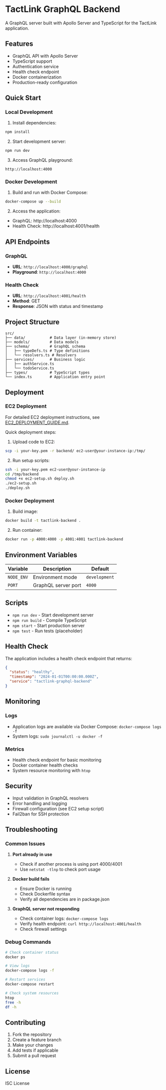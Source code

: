 # TactLink GraphQL Backend

A GraphQL server built with Apollo Server and TypeScript for the TactLink application.

## Features

- GraphQL API with Apollo Server
- TypeScript support
- Authentication service
- Health check endpoint
- Docker containerization
- Production-ready configuration

## Quick Start

### Local Development

1. Install dependencies:
```bash
npm install
```

2. Start development server:
```bash
npm run dev
```

3. Access GraphQL playground:
```
http://localhost:4000
```

### Docker Development

1. Build and run with Docker Compose:
```bash
docker-compose up --build
```

2. Access the application:
- GraphQL: http://localhost:4000
- Health Check: http://localhost:4001/health

## API Endpoints

### GraphQL
- **URL**: `http://localhost:4000/graphql`
- **Playground**: `http://localhost:4000`

### Health Check
- **URL**: `http://localhost:4001/health`
- **Method**: GET
- **Response**: JSON with status and timestamp

## Project Structure

```
src/
├── data/           # Data layer (in-memory store)
├── models/         # Data models
├── schema/         # GraphQL schema
│   ├── typeDefs.ts # Type definitions
│   └── resolvers.ts # Resolvers
├── services/       # Business logic
│   ├── authService.ts
│   └── todoService.ts
├── types/          # TypeScript types
└── index.ts        # Application entry point
```

## Deployment

### EC2 Deployment

For detailed EC2 deployment instructions, see [EC2_DEPLOYMENT_GUIDE.md](./EC2_DEPLOYMENT_GUIDE.md).

Quick deployment steps:

1. Upload code to EC2:
```bash
scp -i your-key.pem -r backend/ ec2-user@your-instance-ip:/tmp/
```

2. Run setup scripts:
```bash
ssh -i your-key.pem ec2-user@your-instance-ip
cd /tmp/backend
chmod +x ec2-setup.sh deploy.sh
./ec2-setup.sh
./deploy.sh
```

### Docker Deployment

1. Build image:
```bash
docker build -t tactlink-backend .
```

2. Run container:
```bash
docker run -p 4000:4000 -p 4001:4001 tactlink-backend
```

## Environment Variables

| Variable | Description | Default |
|----------|-------------|---------|
| `NODE_ENV` | Environment mode | `development` |
| `PORT` | GraphQL server port | `4000` |

## Scripts

- `npm run dev` - Start development server
- `npm run build` - Compile TypeScript
- `npm start` - Start production server
- `npm test` - Run tests (placeholder)

## Health Check

The application includes a health check endpoint that returns:

```json
{
  "status": "healthy",
  "timestamp": "2024-01-01T00:00:00.000Z",
  "service": "tactlink-graphql-backend"
}
```

## Monitoring

### Logs
- Application logs are available via Docker Compose: `docker-compose logs -f`
- System logs: `sudo journalctl -u docker -f`

### Metrics
- Health check endpoint for basic monitoring
- Docker container health checks
- System resource monitoring with `htop`

## Security

- Input validation in GraphQL resolvers
- Error handling and logging
- Firewall configuration (see EC2 setup script)
- Fail2ban for SSH protection

## Troubleshooting

### Common Issues

1. **Port already in use**
   - Check if another process is using port 4000/4001
   - Use `netstat -tlnp` to check port usage

2. **Docker build fails**
   - Ensure Docker is running
   - Check Dockerfile syntax
   - Verify all dependencies are in package.json

3. **GraphQL server not responding**
   - Check container logs: `docker-compose logs`
   - Verify health endpoint: `curl http://localhost:4001/health`
   - Check firewall settings

### Debug Commands

```bash
# Check container status
docker ps

# View logs
docker-compose logs -f

# Restart services
docker-compose restart

# Check system resources
htop
free -h
df -h
```

## Contributing

1. Fork the repository
2. Create a feature branch
3. Make your changes
4. Add tests if applicable
5. Submit a pull request

## License

ISC License 